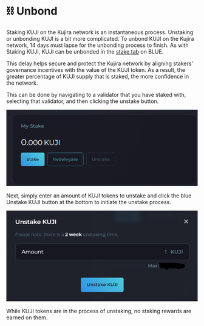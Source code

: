 # ⛓ Unbond

Staking KUJI on the Kujira network is an instantaneous process. Unstaking or unbonding KUJI is a bit more complicated. To unbond KUJI on the Kujira network, 14 days must lapse for the unbonding process to finish. As with Staking KUJI, KUJI can be unbonded in the [stake tab](https://blue.kujira.app/stake) on BLUE.&#x20;

This delay helps secure and protect the Kujira network by aligning stakers' governance incentives with the value of the KUJI token. As a result, the greater percentage of KUJI supply that is staked, the more confidence in the network.

This can be done by navigating to a validator that you have staked with, selecting that validator, and then clicking the unstake button.

&#x20;![](<../../.gitbook/assets/image (4) (1).png>)

Next, simply enter an amount of KUJI tokens to unstake and click the blue Unstake KUJI button at the bottom to initiate the unstake process.&#x20;

&#x20; ![](<../../.gitbook/assets/image (9) (1).png>)

While KUJI tokens are in the process of unstaking, no staking rewards are earned on them.&#x20;
